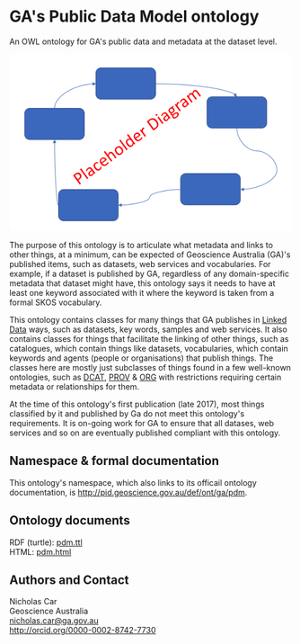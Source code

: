 # GA's Public Data Model ontology
An OWL ontology for GA's public data and metadata at the dataset level.

![](pdm.png)

The purpose of this ontology is to articulate what metadata and links to other things, at a minimum, can be expected of Geoscience Australia (GA)'s published items, such as datasets, web services and vocabularies. For example, if a dataset is published by GA, regardless of any domain-specific metadata that dataset might have, this ontology says it needs to have at least one keyword associated with it where the keyword is taken from a formal SKOS vocabulary.

This ontology contains classes for many things that GA publishes in [Linked Data](https://en.wikipedia.org/wiki/Linked_data) ways, such as datasets, key words, samples and web services. It also contains classes for things that facilitate the linking of other things, such as catalogues, which contain things like datasets, vocabularies, which contain keywords and agents (people or organisations) that publish things. The classes here are mostly just subclasses of things found in a few well-known ontologies, such as [DCAT](https://www.w3.org/TR/vocab-dcat/), [PROV](https://www.w3.org/TR/prov-o/) & [ORG](https://www.w3.org/TR/vocab-org/) with restrictions requiring certain metadata or relationships for them. 

At the time of this ontology's first publication (late 2017), most things classified by it and published by Ga do not meet this ontology's requirements. It is on-going work for GA to ensure that all datases, web services and so on are eventually published compliant with this ontology.

## Namespace & formal documentation
This ontology's namespace, which also links to its officail ontology documentation, is <http://pid.geoscience.gov.au/def/ont/ga/pdm>.

## Ontology documents
RDF (turtle): [pdm.ttl](pdm.ttl)  
HTML: [pdm.html](pdm.html)

## Authors and Contact
Nicholas Car  
Geoscience Australia  
<nicholas.car@ga.gov.au>  
<http://orcid.org/0000-0002-8742-7730>
